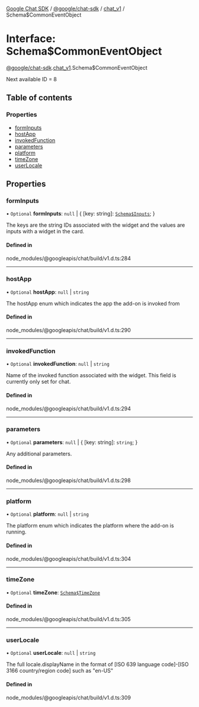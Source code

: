 [Google Chat SDK](../README.md) / [@google/chat-sdk](../modules/google_chat_sdk.md) / [chat\_v1](../modules/google_chat_sdk.chat_v1.md) / Schema$CommonEventObject

# Interface: Schema$CommonEventObject

[@google/chat-sdk](../modules/google_chat_sdk.md).[chat_v1](../modules/google_chat_sdk.chat_v1.md).Schema$CommonEventObject

Next available ID = 8

## Table of contents

### Properties

- [formInputs](google_chat_sdk.chat_v1.Schema_CommonEventObject.md#forminputs)
- [hostApp](google_chat_sdk.chat_v1.Schema_CommonEventObject.md#hostapp)
- [invokedFunction](google_chat_sdk.chat_v1.Schema_CommonEventObject.md#invokedfunction)
- [parameters](google_chat_sdk.chat_v1.Schema_CommonEventObject.md#parameters)
- [platform](google_chat_sdk.chat_v1.Schema_CommonEventObject.md#platform)
- [timeZone](google_chat_sdk.chat_v1.Schema_CommonEventObject.md#timezone)
- [userLocale](google_chat_sdk.chat_v1.Schema_CommonEventObject.md#userlocale)

## Properties

### formInputs

• `Optional` **formInputs**: ``null`` \| { [key: string]: [`Schema$Inputs`](google_chat_sdk.chat_v1.Schema_Inputs.md);  }

The keys are the string IDs associated with the widget and the values are inputs with a widget in the card.

#### Defined in

node_modules/@googleapis/chat/build/v1.d.ts:284

___

### hostApp

• `Optional` **hostApp**: ``null`` \| `string`

The hostApp enum which indicates the app the add-on is invoked from

#### Defined in

node_modules/@googleapis/chat/build/v1.d.ts:290

___

### invokedFunction

• `Optional` **invokedFunction**: ``null`` \| `string`

Name of the invoked function associated with the widget. This field is currently only set for chat.

#### Defined in

node_modules/@googleapis/chat/build/v1.d.ts:294

___

### parameters

• `Optional` **parameters**: ``null`` \| { [key: string]: `string`;  }

Any additional parameters.

#### Defined in

node_modules/@googleapis/chat/build/v1.d.ts:298

___

### platform

• `Optional` **platform**: ``null`` \| `string`

The platform enum which indicates the platform where the add-on is running.

#### Defined in

node_modules/@googleapis/chat/build/v1.d.ts:304

___

### timeZone

• `Optional` **timeZone**: [`Schema$TimeZone`](google_chat_sdk.chat_v1.Schema_TimeZone.md)

#### Defined in

node_modules/@googleapis/chat/build/v1.d.ts:305

___

### userLocale

• `Optional` **userLocale**: ``null`` \| `string`

The full locale.displayName in the format of [ISO 639 language code]-[ISO 3166 country/region code] such as "en-US"

#### Defined in

node_modules/@googleapis/chat/build/v1.d.ts:309
